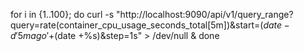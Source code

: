 for i in {1..100}; do
  curl -s "http://localhost:9090/api/v1/query_range?query=rate(container_cpu_usage_seconds_total[5m])&start=$(date -d '5m ago' +%s)&end=$(date +%s)&step=1s" > /dev/null &
done
